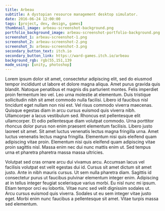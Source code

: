 ```yaml
---
title: Arbeau
subtitle: A dystopian resource management desktop simulator.
date: 2016-06-24 12:00:00
tags: [project, dev, design, games]
thumbnail_image: arbeau-screenshot-background.png
portfolio_background_image: arbeau-screenshot-portfolio-background.png
screenshot_1: arbeau-screenshot-1.png
screenshot_2: arbeau-screenshot-2.png
screenshot_3: arbeau-screenshot-3.png
secondary_button_text: itch.io
secondary_button_link: https://ward-games.itch.io/arbeau
background_rgb: rgb(55,151,139
made_using: [unity, photoshop]
---
```

Lorem ipsum dolor sit amet, consectetur adipiscing elit, sed do eiusmod tempor incididunt ut labore et dolore magna aliqua. Amet purus gravida quis blandit. Natoque penatibus et magnis dis parturient montes. Felis imperdiet proin fermentum leo vel. Leo urna molestie at elementum. Duis tristique sollicitudin nibh sit amet commodo nulla facilisi. Libero id faucibus nisl tincidunt eget nullam non nisi est. Vel risus commodo viverra maecenas. Quisque egestas diam in arcu cursus euismod quis viverra nibh. Ullamcorper a lacus vestibulum sed. Rhoncus est pellentesque elit ullamcorper. Et odio pellentesque diam volutpat commodo. Urna porttitor rhoncus dolor purus non enim praesent elementum facilisis. Libero justo laoreet sit amet. Sit amet luctus venenatis lectus magna fringilla urna. Amet luctus venenatis lectus magna fringilla. Elementum nisi quis eleifend quam adipiscing vitae proin. Elementum nisi quis eleifend quam adipiscing vitae proin sagittis nisl. Massa enim nec dui nunc mattis enim ut. Sed tempus urna et pharetra pharetra massa massa ultricies.

Volutpat sed cras ornare arcu dui vivamus arcu. Accumsan lacus vel facilisis volutpat est velit egestas dui id. Cursus sit amet dictum sit amet justo. Ante in nibh mauris cursus. Ut sem nulla pharetra diam. Sagittis id consectetur purus ut faucibus pulvinar elementum integer enim. Adipiscing at in tellus integer feugiat scelerisque varius morbi. Eu nisl nunc mi ipsum. Etiam tempor orci eu lobortis. Vitae nunc sed velit dignissim sodales ut. Arcu cursus euismod quis viverra. Sodales ut eu sem integer vitae justo eget. Morbi enim nunc faucibus a pellentesque sit amet. Vitae turpis massa sed elementum.